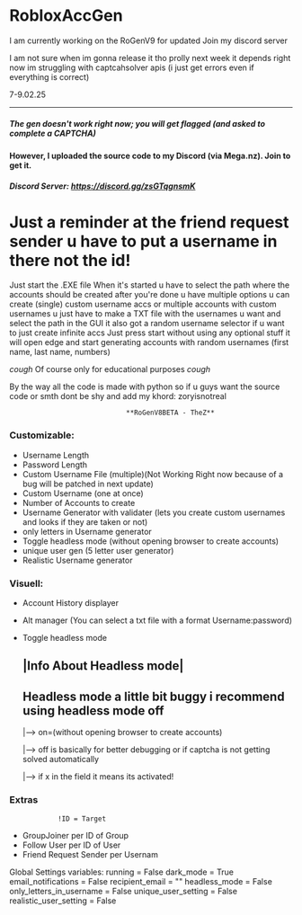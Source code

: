 # RobloxAccGen 



I am currently working on the RoGenV9 for updated Join my discord server

I am not sure when im gonna release it tho prolly next week it depends right now im struggling with captcahsolver apis (i just get errors even if everything is correct) 

7-9.02.25 

------------------


##### The gen doesn't work right now; you will get flagged (and asked to complete a CAPTCHA)
#### However, I uploaded the source code to my Discord (via Mega.nz). Join to get it.
##### Discord Server: https://discord.gg/zsGTqgnsmK 

# Just a reminder at the friend request sender u have to put a username in there not the id!




Just start the .EXE file
When it's started u have to select the path where the accounts should be created after you're done u have multiple options u can create (single) custom username accs or multiple accounts with custom usernames u just have to make a TXT file with the usernames u want and select the path in the GUI
it also got a random username selector if u want to just create infinite accs Just press start without using any optional stuff it will open edge and start generating accounts with random usernames (first name, last name, numbers) 

*cough*
Of course only for educational purposes
*cough*

By the way all the code is made with python so if u guys want the source code or smth dont be shy and add my khord: zoryisnotreal


           
                                 **RoGenV8BETA - TheZ**                                         


### Customizable:
- Username Length
- Password Length 
- Custom Username File (multiple)(Not Working Right now because of a bug will be patched in next update)
- Custom Username (one at once)
- Number of Accounts to create
- Username Generator with validater (lets you create custom usernames and looks if they are taken or not)
- only letters in Username generator
- Toggle headless mode (without opening browser to create accounts)
- unique user gen (5 letter user generator)
- Realistic Username generator

### Visuell:
- Account History displayer
- Alt manager (You can select a txt file with a format Username:password)
- Toggle headless mode
  
     **|Info About Headless mode|**
  ---------------------------------------------------------------------
  Headless mode a little bit buggy i recommend using headless mode off
  ----------------------------------------------------------------------
  
  |--> on=(without opening browser to create accounts)
  
  |--> off is basically for better debugging or if captcha is not getting solved automatically
       
  |--> if x in the field it means its activated!


### Extras
                !ID = Target
  - GroupJoiner per ID of Group
  - Follow User per ID of User
  - Friend Request Sender per Usernam




Global Settings variables: 
running = False
dark_mode = True
email_notifications = False
recipient_email = ""
headless_mode = False
only_letters_in_username = False
unique_user_setting = False
realistic_user_setting = False
    
    







































  
                              
                    
